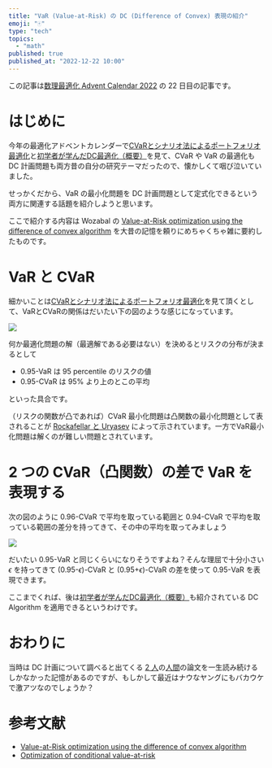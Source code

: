 ```yaml
---
title: "VaR (Value-at-Risk) の DC (Difference of Convex) 表現の紹介"
emoji: "🀄"
type: "tech"
topics:
  - "math"
published: true
published_at: "2022-12-22 10:00"
---
```


この記事は[数理最適化 Advent Calendar 2022](https://qiita.com/advent-calendar/2022/mathematical-optimization) の 22 日目の記事です。

# はじめに

今年の最適化アドベントカレンダーで[CVaRとシナリオ法によるポートフォリオ最適化](https://helve-blog.com/posts/math/conditional-value-at-risk)と[初学者が学んだDC最適化（概要）](https://qiita.com/Trigger-FK/items/84148dcf2c92e9647485)を見て、CVaR や VaR の最適化も DC 計画問題も両方昔の自分の研究テーマだったので、懐かしくて咽び泣いていました。

せっかくだから、VaR の最小化問題を DC 計画問題として定式化できるという両方に関連する話題を紹介しようと思います。

ここで紹介する内容は Wozabal の [Value-at-Risk optimization using the difference of convex algorithm](https://link.springer.com/article/10.1007/s00291-010-0225-0) を大昔の記憶を頼りにめちゃくちゃ雑に要約したものです。

# VaR と CVaR

細かいことは[CVaRとシナリオ法によるポートフォリオ最適化](https://helve-blog.com/posts/math/conditional-value-at-risk)を見て頂くとして、VaRとCVaRの関係はだいたい下の図のような感じになっています。

![](https://storage.googleapis.com/zenn-user-upload/68d75d830c03-20221222.png)

何か最適化問題の解（最適解である必要はない）を決めるとリスクの分布が決まるとして

- 0.95-VaR は 95 percentile のリスクの値
- 0.95-CVaR は 95% より上のとこの平均

といった具合です。

（リスクの関数が凸であれば）CVaR 最小化問題は凸関数の最小化問題として表されることが [Rockafellar と Uryasev](https://www.ise.ufl.edu/uryasev/files/2011/11/CVaR1_JOR.pdf) によって示されています。一方でVaR最小化問題は解くのが難しい問題とされています。

# 2 つの CVaR（凸関数）の差で VaR を表現する

次の図のように 0.96-CVaR で平均を取っている範囲と 0.94-CVaR で平均を取っている範囲の差分を持ってきて、その中の平均を取ってみましょう

![](https://storage.googleapis.com/zenn-user-upload/6eda5861c124-20221222.png)

だいたい 0.95-VaR と同じくらいになりそうですよね？そんな理屈で十分小さい $\epsilon$ を持ってきて (0.95-$\epsilon$)-CVaR と (0.95+$\epsilon$)-CVaR の差を使って 0.95-VaR を表現できます。

ここまでくれば、後は[初学者が学んだDC最適化（概要）](https://qiita.com/Trigger-FK/items/84148dcf2c92e9647485)も紹介されている DC Algorithm を適用できるというわけです。

# おわりに

当時は DC 計画について調べると出てくる [2 人](https://scholar.google.fr/citations?user=9IGkmdgAAAAJ)の[人間](https://scholar.google.fr/citations?user=FMzNuMUAAAAJ)の論文を一生読み続けるしかなかった記憶があるのですが、もしかして最近はナウなヤングにもバカウケで激アツなのでしょうか？

# 参考文献

- [Value-at-Risk optimization using the difference of convex algorithm](https://link.springer.com/article/10.1007/s00291-010-0225-0)
- [Optimization of conditional value-at-risk](https://www.ise.ufl.edu/uryasev/files/2011/11/CVaR1_JOR.pdf)
